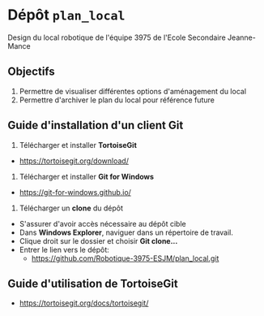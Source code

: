 # Dépôt `plan_local`
Design du local robotique de l'équipe 3975 de l'Ecole Secondaire Jeanne-Mance

## Objectifs
1. Permettre de visualiser différentes options d'aménagement du local
2. Permettre d'archiver le plan du local pour référence future

## Guide d'installation d'un client Git

1. Télécharger et installer __TortoiseGit__
  * https://tortoisegit.org/download/
1. Télécharger et installer __Git for Windows__
  * https://git-for-windows.github.io/
1. Télécharger un __clone__ du dépôt
  * S'assurer d'avoir accès nécessaire au dépôt cible
  * Dans __Windows Explorer__, naviguer dans un répertoire de travail.
  * Clique droit sur le dossier et choisir __Git clone...__
  * Entrer le lien vers le dépôt:
    * https://github.com/Robotique-3975-ESJM/plan_local.git
	
## Guide d'utilisation de TortoiseGit

* https://tortoisegit.org/docs/tortoisegit/
